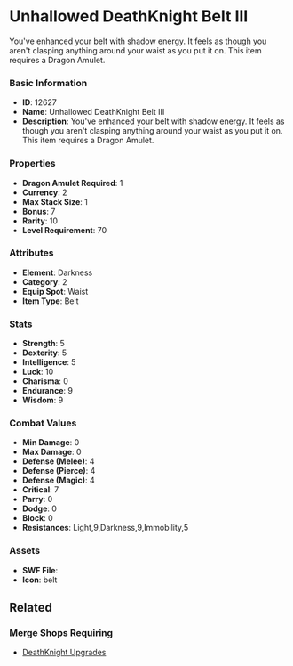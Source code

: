 # Unhallowed DeathKnight Belt III

You've enhanced your belt with shadow energy. It feels as though you aren't clasping anything around your waist as you put it on. This item requires a Dragon Amulet.

### Basic Information

- **ID**: 12627
- **Name**: Unhallowed DeathKnight Belt III
- **Description**: You&#039;ve enhanced your belt with shadow energy. It feels as though you aren&#039;t clasping anything around your waist as you put it on. This item requires a Dragon Amulet.

### Properties

- **Dragon Amulet Required**: 1
- **Currency**: 2
- **Max Stack Size**: 1
- **Bonus**: 7
- **Rarity**: 10
- **Level Requirement**: 70

### Attributes

- **Element**: Darkness
- **Category**: 2
- **Equip Spot**: Waist
- **Item Type**: Belt

### Stats

- **Strength**: 5
- **Dexterity**: 5
- **Intelligence**: 5
- **Luck**: 10
- **Charisma**: 0
- **Endurance**: 9
- **Wisdom**: 9

### Combat Values

- **Min Damage**: 0
- **Max Damage**: 0
- **Defense (Melee)**: 4
- **Defense (Pierce)**: 4
- **Defense (Magic)**: 4
- **Critical**: 7
- **Parry**: 0
- **Dodge**: 0
- **Block**: 0
- **Resistances**: Light,9,Darkness,9,Immobility,5

### Assets

- **SWF File**: 
- **Icon**: belt

## Related

### Merge Shops Requiring

- [DeathKnight Upgrades](../merge-shops/210-deathknight-upgrades.md)

